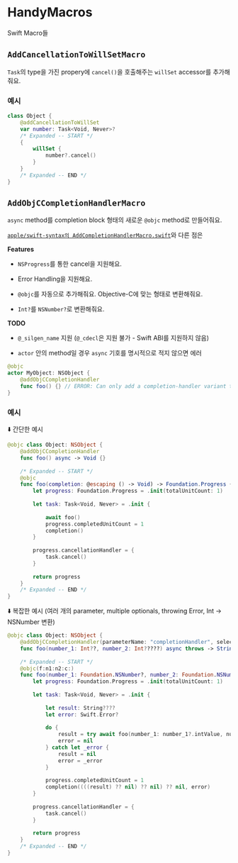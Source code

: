 # HandyMacros

Swift Macro들

## `AddCancellationToWillSetMacro`

`Task`의 type을 가진 propery에 `cancel()`을 호출해주는 `willSet` accessor를 추가해줘요.

### 예시

```swift
class Object {
    @addCancellationToWillSet
    var number: Task<Void, Never>?
    /* Expanded -- START */
    {
        willSet {
            number?.cancel()
        }
    }
    /* Expanded -- END */
}
```

## `AddObjCCompletionHandlerMacro`

`async` method를 completion block 형태의 새로운 `@objc` method로 만들어줘요.

[`apple/swift-syntax의 AddCompletionHandlerMacro.swift`](https://github.com/apple/swift-syntax/blob/main/Examples/Sources/MacroExamples/Implementation/Peer/AddCompletionHandlerMacro.swift)와 다른 점은

**Features**

- `NSProgress`를 통한 cancel을 지원해요.

- Error Handling을 지원해요.

- `@objc`를 자동으로 추가해줘요. Objective-C에 맞는 형태로 변환해줘요.

- `Int?`를 `NSNumber?`로 변환해줘요.

**TODO**

- `@_silgen_name` 지원 (`@_cdecl`은 지원 불가 - Swift ABI를 지원하지 않음)

- `actor` 안의 method일 경우 `async` 기호를 명시적으로 적지 않으면 에러

```swift
@objc
actor MyObject: NSObject {
    @addObjCCompletionHandler
    func foo() {} // ERROR: Can only add a completion-handler variant to an 'async' function
}
```

### 예시

⬇️ 간단한 예시

```swift
@objc class Object: NSObject {
    @addObjCCompletionHandler
    func foo() async -> Void {}
    
    /* Expanded -- START */
    @objc
    func foo(completion: @escaping () -> Void) -> Foundation.Progress {
        let progress: Foundation.Progress = .init(totalUnitCount: 1)
        
        let task: Task<Void, Never> = .init {
            
            await foo()
            progress.completedUnitCount = 1
            completion()
        }
        
        progress.cancellationHandler = {
            task.cancel()
        }
        
        return progress
    }
    /* Expanded -- END */
}
```

⬇️ 복잡한 예시 (여러 개의 parameter, multiple optionals, throwing Error, Int -> NSNumber 변환)

```swift
@objc class Object: NSObject {
    @addObjCCompletionHandler(parameterName: "completionHandler", selectorName: "f:n1:n2:c:")
    func foo(number_1: Int??, number_2: Int?????) async throws -> String??? { "hello" }
    
    /* Expanded -- START */
    @objc(f:n1:n2:c:)
    func foo(number_1: Foundation.NSNumber?, number_2: Foundation.NSNumber?, completion: @escaping (@Sendable (String?, Swift.Error?) -> Void)) -> Foundation.Progress {
        let progress: Foundation.Progress = .init(totalUnitCount: 1)
        
        let task: Task<Void, Never> = .init {
            
            let result: String????
            let error: Swift.Error?
            
            do {
                result = try await foo(number_1: number_1?.intValue, number_2: number_2?.intValue)
                error = nil
            } catch let _error {
                result = nil
                error = _error
            }
            
            progress.completedUnitCount = 1
            completion((((result) ?? nil) ?? nil) ?? nil, error)
        }
        
        progress.cancellationHandler = {
            task.cancel()
        }
        
        return progress
    }
    /* Expanded -- END */
}
```
